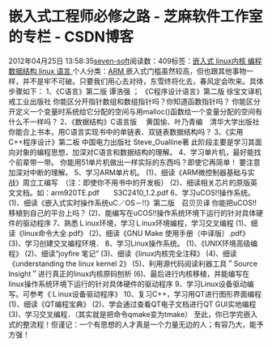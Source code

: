 
# 嵌入式工程师必修之路 -  芝麻软件工作室的专栏 - CSDN博客


2012年04月25日 13:58:35[seven-soft](https://me.csdn.net/softn)阅读数：409标签：[嵌入式																](https://so.csdn.net/so/search/s.do?q=嵌入式&t=blog)[linux内核																](https://so.csdn.net/so/search/s.do?q=linux内核&t=blog)[编程																](https://so.csdn.net/so/search/s.do?q=编程&t=blog)[数据结构																](https://so.csdn.net/so/search/s.do?q=数据结构&t=blog)[linux																](https://so.csdn.net/so/search/s.do?q=linux&t=blog)[语言																](https://so.csdn.net/so/search/s.do?q=语言&t=blog)[
							](https://so.csdn.net/so/search/s.do?q=linux&t=blog)[
																					](https://so.csdn.net/so/search/s.do?q=数据结构&t=blog)个人分类：[ARM																](https://blog.csdn.net/softn/article/category/1133508)
[
																								](https://so.csdn.net/so/search/s.do?q=数据结构&t=blog)
[
				](https://so.csdn.net/so/search/s.do?q=编程&t=blog)
[
			](https://so.csdn.net/so/search/s.do?q=编程&t=blog)
[
		](https://so.csdn.net/so/search/s.do?q=linux内核&t=blog)
[
	](https://so.csdn.net/so/search/s.do?q=嵌入式&t=blog)
嵌入式门槛虽然较高，但也跟其他事物一样，并不是牢不可破。只要我们用心去对待，东雪终将化去，春风定会吹来。具体步骤如下：
1、《C语言》第二版 谭浩强 ； 《C程序设计语言》第二版 徐宝文译机戒工业出版社
你能区分开指针数组和数组指针吗？你知道函数指针吗？
你能区分开定义一个变量时系统给它分配的空间与用malloc()函数给一个变量分配的空间有什么不一样吗？
2、《数据结构》C语言版 　黄国愉、叶乃青编　清华大学出版社
你能合上书本，用C语言实现书中的单链表、双链表数据结构吗？
3、《实用C++程序设计》第二板 中国电力出版社 Steve_Oualline著
此阶段主要是学习其面向对象的编程思想，加深对C语言和数据结构的理解。
4、学习单片机，最好能找个前辈带一带。
你能用51单片机做出一样实际的东西吗？即使它再简单！
要注意加深对中断的理解。
5、学习ARM单片机。
(1)、细读《ARM微控制器基础与实战》周立工编写　（注：即使你不用书中的开发板）
(2)、细读相关芯片的原版英文文档。如：arm920TE.pdf　　S3C2410_1.2.pdf
6、学习uCOS!!操作系统。
(1)、细读《嵌入式实时操作系统uC／OS－!!》第二版　召贝贝译
你能把uCOS!!移植到自己的平台上吗？
(2)、能编写在uCOS!!操作系统环境下运行的针对具体硬件的驱动程序
7、熟悉Ｌinux环境，学习Ｌinux环境编程，学习交叉编程
(1)、细读《linux命令大全.pdf》
(2)、细读《GNU Make 使用手册（中译版）.pdf》
(3)、学习创建交叉编程环境．
8、学习Linux操作系统。
(1)、《UNIX环境高级编程》
(2)、细读“joyfire 笔记”
(3)、细读《linux内核完全注释》
(4)、细读《understanding the linux kernel 2》
(5)、利用源代码阅读利器工具＂Source Insight＂进行真正的linux内核原码刨析
(6)、最后进行内核移植，并能编写在linux操作系统环境下运行的针对具体硬件的驱动程序
9、学习Linux设备驱动编写。可参考《Ｌinux设备驱动程序》
10、复习C++，学习用QT进行图形界面编程
(1)、细读《QT编程宝典》
(2)、学会通过查看QT电子文档进行QT GUI实地编程
(3)、学习交叉编程．（其实就是把命令qmake变为tmake）
至此，你已学完嵌入式的整流程！但谨记：一个有思想的人才真是一个力量无边的人；有容乃大，能予方强！

